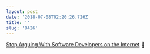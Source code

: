 ```yaml
---
layout: post
date: '2018-07-08T02:20:26.726Z'
title: ''
slug: '8426'
---
```

[Stop Arguing With Software Developers on the Internet](https://dzone.com/articles/stop-arguing-with-software-developers-on-the-inter?utm_source=contentstudio&amp;utm_medium=referral) 🔗
